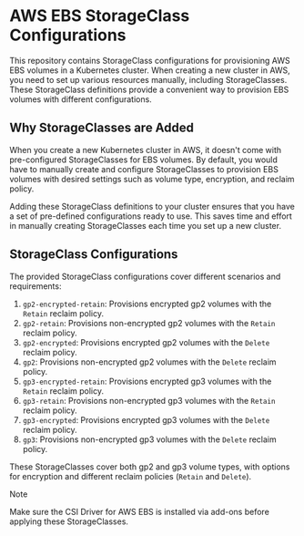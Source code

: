 # AWS EBS StorageClass Configurations

This repository contains StorageClass configurations for provisioning AWS EBS volumes in a Kubernetes cluster. When creating a new cluster in AWS, you need to set up various resources manually, including StorageClasses. These StorageClass definitions provide a convenient way to provision EBS volumes with different configurations.

## Why StorageClasses are Added

When you create a new Kubernetes cluster in AWS, it doesn't come with pre-configured StorageClasses for EBS volumes. By default, you would have to manually create and configure StorageClasses to provision EBS volumes with desired settings such as volume type, encryption, and reclaim policy.

Adding these StorageClass definitions to your cluster ensures that you have a set of pre-defined configurations ready to use. This saves time and effort in manually creating StorageClasses each time you set up a new cluster.

## StorageClass Configurations

The provided StorageClass configurations cover different scenarios and requirements:

1. `gp2-encrypted-retain`: Provisions encrypted gp2 volumes with the `Retain` reclaim policy.
2. `gp2-retain`: Provisions non-encrypted gp2 volumes with the `Retain` reclaim policy.
3. `gp2-encrypted`: Provisions encrypted gp2 volumes with the `Delete` reclaim policy.
4. `gp2`: Provisions non-encrypted gp2 volumes with the `Delete` reclaim policy.
5. `gp3-encrypted-retain`: Provisions encrypted gp3 volumes with the `Retain` reclaim policy.
6. `gp3-retain`: Provisions non-encrypted gp3 volumes with the `Retain` reclaim policy.
7. `gp3-encrypted`: Provisions encrypted gp3 volumes with the `Delete` reclaim policy.
8. `gp3`: Provisions non-encrypted gp3 volumes with the `Delete` reclaim policy.

These StorageClasses cover both gp2 and gp3 volume types, with options for encryption and different reclaim policies (`Retain` and `Delete`).

> [!NOTE]
> Make sure the CSI Driver for AWS EBS is installed via add-ons before applying these StorageClasses.
